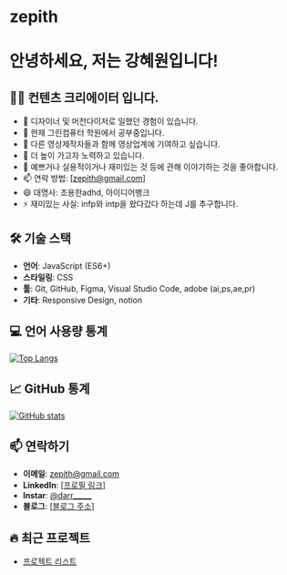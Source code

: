 # zepith
# 안녕하세요, 저는 강혜원입니다!

## 👨‍💻 컨텐츠 크리에이터 입니다.

- 🔭 디자이너 및 머천다이저로 일했던 경험이 있습니다.
- 🌱 현재 그린컴퓨터 학원에서 공부중입니다.
- 👯 다른 영상제작자들과 함께 영상업계에 기여하고 싶습니다.
- 🤔 더 높이 가고자 노력하고 있습니다.
- 💬 예쁘거나 실용적이거나 재미있는 것 등에 관해 이야기하는 것을 좋아합니다.
- 📫 연락 방법: [zepith@gmail.com]
- 😄 대명사: 조용한adhd, 아이디어뱅크
- ⚡ 재미있는 사실: infp와 intp을 왔다갔다 하는데 J를 추구합니다.

## 🛠 기술 스택
- **언어**: JavaScript (ES6+)
- **스타일링**: CSS
- **툴**: Git, GitHub, Figma, Visual Studio Code, adobe (ai,ps,ae,pr)
- **기타**: Responsive Design, notion

## 💻 언어 사용량 통계

[![Top Langs](https://github-readme-stats.vercel.app/api/top-langs/?username=zepith&layout=compact)](https://github.com/anuraghazra/github-readme-stats)

## 📈 GitHub 통계

[![GitHub stats](https://github-readme-stats.vercel.app/api?username=zepith&show_icons=true&theme=radical)](https://github.com/anuraghazra/github-readme-stats)

## 📫 연락하기
- **이메일**: zepith@gmail.com
- **LinkedIn**: [[프로필 링크](https://www.notion.so/About-Me-19dd5bf2c24180139dbfc628aee69d59)]
- **Instar**: [@darr_____](https://www.instagram.com/darr_____)
- **블로그**: [[블로그 주소](https://m.blog.naver.com/darr_____)]

## 🔥 최근 프로젝트
- [프로젝트 리스트](https://www.notion.so/ZEPITH-FOLIO-19dd5bf2c2418016b670fc3b9d42f6cb)
